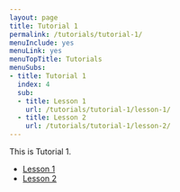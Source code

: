 ```yaml
---
layout: page
title: Tutorial 1
permalink: /tutorials/tutorial-1/
menuInclude: yes
menuLink: yes
menuTopTitle: Tutorials
menuSubs:
- title: Tutorial 1
  index: 4
  sub:
  - title: Lesson 1
    url: /tutorials/tutorial-1/lesson-1/
  - title: Lesson 2
    url: /tutorials/tutorial-1/lesson-2/
---
```


This is Tutorial 1.

* [Lesson 1](lesson-1)
* [Lesson 2](lesson-2)

